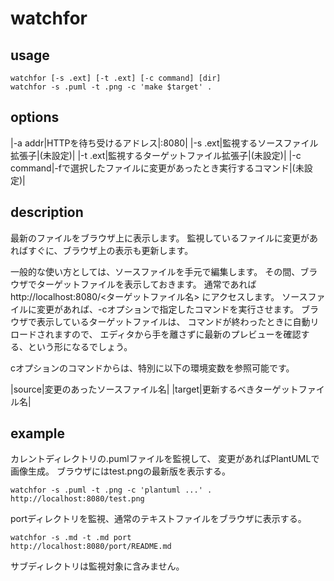 watchfor
========

usage
-----

	watchfor [-s .ext] [-t .ext] [-c command] [dir]
	watchfor -s .puml -t .png -c 'make $target' .

options
-------

|-a addr|HTTPを待ち受けるアドレス|:8080|
|-s .ext|監視するソースファイル拡張子|(未設定)|
|-t .ext|監視するターゲットファイル拡張子|(未設定)|
|-c command|-fで選択したファイルに変更があったとき実行するコマンド|(未設定)|

description
-----------

最新のファイルをブラウザ上に表示します。
監視しているファイルに変更があればすぐに、ブラウザ上の表示も更新します。

一般的な使い方としては、ソースファイルを手元で編集します。
その間、ブラウザでターゲットファイルを表示しておきます。
通常であれば http://localhost:8080/<ターゲットファイル名> にアクセスします。
ソースファイルに変更があれば、-cオプションで指定したコマンドを実行させます。
ブラウザで表示しているターゲットファイルは、
コマンドが終わったときに自動リロードされますので、
エディタから手を離さずに最新のプレビューを確認する、という形になるでしょう。

cオプションのコマンドからは、特別に以下の環境変数を参照可能です。

|source|変更のあったソースファイル名|
|target|更新するべきターゲットファイル名|

example
-------

カレントディレクトリの.pumlファイルを監視して、
変更があればPlantUMLで画像生成。
ブラウザにはtest.pngの最新版を表示する。

	watchfor -s .puml -t .png -c 'plantuml ...' .
	http://localhost:8080/test.png

portディレクトリを監視、通常のテキストファイルをブラウザに表示する。

	watchfor -s .md -t .md port
	http://localhost:8080/port/README.md

サブディレクトリは監視対象に含みません。

